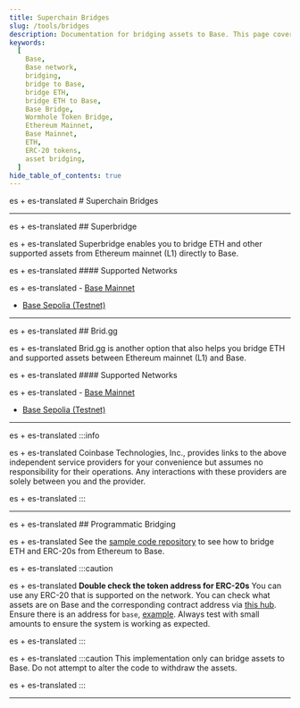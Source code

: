 ```yaml
---
title: Superchain Bridges
slug: /tools/bridges
description: Documentation for bridging assets to Base. This page covers how to bridge ETH and ERC-20s between Ethereum (L1) and Base along with essential information.
keywords:
  [
    Base,
    Base network,
    bridging,
    bridge to Base,
    bridge ETH,
    bridge ETH to Base,
    Base Bridge,
    Wormhole Token Bridge,
    Ethereum Mainnet,
    Base Mainnet,
    ETH,
    ERC-20 tokens,
    asset bridging,
  ]
hide_table_of_contents: true
---
```


es + es-translated # Superchain Bridges

---

es + es-translated ## Superbridge

es + es-translated Superbridge enables you to bridge ETH and other supported assets from Ethereum mainnet (L1) directly to Base.

es + es-translated #### Supported Networks

es + es-translated - [Base Mainnet](https://superbridge.app/base)
- [Base Sepolia (Testnet)](https://superbridge.app/base-sepolia)

---

es + es-translated ## Brid.gg

es + es-translated Brid.gg is another option that also helps you bridge ETH and supported assets between Ethereum mainnet (L1) and Base.

es + es-translated #### Supported Networks

es + es-translated - [Base Mainnet](https://brid.gg/base)
- [Base Sepolia (Testnet)](https://testnet.brid.gg/base-sepolia)

---

es + es-translated :::info

es + es-translated Coinbase Technologies, Inc., provides links to the above independent service providers for your convenience but assumes no responsibility for their operations. Any interactions with these providers are solely between you and the provider.

es + es-translated :::

---

es + es-translated ## Programmatic Bridging

es + es-translated See the [sample code repository](https://github.com/base-org/guides/tree/main/bridge/native) to see how to bridge ETH and ERC-20s from Ethereum to Base.

es + es-translated :::caution

es + es-translated **Double check the token address for ERC-20s** You can use any ERC-20 that is
supported on the network. You can check what assets are on Base and the
corresponding contract address via [this hub](https://github.com/ethereum-optimism/ethereum-optimism.github.io/tree/master/data).
Ensure there is an address for `base`, [example](https://github.com/ethereum-optimism/ethereum-optimism.github.io/blob/master/data/WETH/data.json#L16-L18).
Always test with small amounts to ensure the system is working as expected.

es + es-translated :::

es + es-translated :::caution
This implementation only can bridge assets to Base. Do not attempt to alter the
code to withdraw the assets.

es + es-translated :::

---

```

```